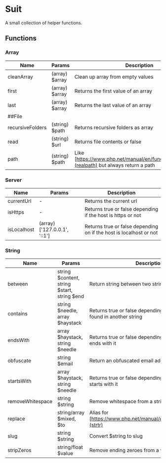 # Suit

A small collection of helper functions.

## Functions

### Array

| Name       | Params         | Description |
| ---------- | -------------- | ----------- |
| cleanArray | (array) $array | Clean up array from empty values |
| first      | (array) $array | Returns the first value of an array |
| last       | (array) $array | Returns the last value of an array |
| ##File | | |
| recursiveFolders | (string) $path | Returns recursive folders as array |
| read             | (string) $url  | Returns file contents or false
| path             | (string) $path | Like [https://www.php.net/manual/en/function.realpath.php](realpath) but always return a path

### Server

| Name             | Params         | Description |
| ---------------- | -------------- | ----------- |
| currentUrl       | -              | Returns the current url |
| isHttps          | -              | Returns true or false depending if the host is https or not |
| isLocalhost      | (array) ['127.0.0.1', '::1'] | Returns true or false depending on if the host is localhost or not |

### String

| Name             | Params          | Description |
| ---------------- | --------------- | ----------- |
| between          | string $content, string $start, string $end | Return string between two strings |
| contains         | string $needle, array $haystack | Returns true or false depending on if the string is found in another string |
| endsWith         | array $haystack, string $needle | Returns true or false depending on if the string ends with it |
| obfuscate        | string $email | Return an obfuscated email address |
| startsWith       | array $haystack, string $needle | Returns true or false depending on if the string starts with it |
| removeWhitespace | string $string | Remove whitespace from a string |
| replace          | string/array $mixed, $to | Alias for [https://www.php.net/manual/en/function.strtr.php](strtr) |
| slug             | string $string | Convert $string to slug |
| stripZeros        | string/float $value | Remove ending zeroes from a value |
